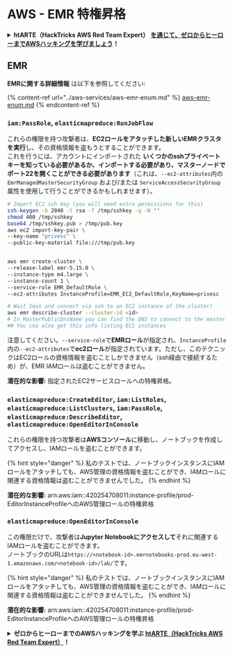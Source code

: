 # AWS - EMR 特権昇格

<details>

<summary><strong>htARTE（HackTricks AWS Red Team Expert）</strong> <a href="https://training.hacktricks.xyz/courses/arte"><strong>を通じて、ゼロからヒーローまでAWSハッキングを学びましょう</strong></a><strong>！</strong></summary>

HackTricks をサポートする他の方法:

* **HackTricks で企業を宣伝したい** または **HackTricks をPDFでダウンロードしたい場合は** [**SUBSCRIPTION PLANS**](https://github.com/sponsors/carlospolop) をチェックしてください！
* [**公式PEASS＆HackTricksグッズ**](https://peass.creator-spring.com)を入手する
* [**The PEASS Family**](https://opensea.io/collection/the-peass-family)を発見し、独占的な [**NFTs**](https://opensea.io/collection/the-peass-family) のコレクションを見つける
* **💬 [**Discordグループ**](https://discord.gg/hRep4RUj7f) または [**telegramグループ**](https://t.me/peass) に参加するか、**Twitter** 🐦 [**@hacktricks_live**](https://twitter.com/hacktricks_live) をフォローする**
* **ハッキングテクニックを共有するために、** [**HackTricks**](https://github.com/carlospolop/hacktricks) と [**HackTricks Cloud**](https://github.com/carlospolop/hacktricks-cloud) のGitHubリポジトリにPRを提出する

</details>

## EMR

**EMRに関する詳細情報** は以下を参照してください:

{% content-ref url="../aws-services/aws-emr-enum.md" %}
[aws-emr-enum.md](../aws-services/aws-emr-enum.md)
{% endcontent-ref %}

### `iam:PassRole`, `elasticmapreduce:RunJobFlow`

これらの権限を持つ攻撃者は、**EC2ロールをアタッチした新しいEMRクラスタを実行**し、その資格情報を盗もうとすることができます。\
これを行うには、アカウントにインポートされた **いくつかのsshプライベートキーを知っている必要があるか、インポートする必要があり、マスターノードでポート22を開くことができる必要があります**（これは、`--ec2-attributes`内の `EmrManagedMasterSecurityGroup` および/または `ServiceAccessSecurityGroup` 属性を使用して行うことができるかもしれませます）。
```bash
# Import EC2 ssh key (you will need extra permissions for this)
ssh-keygen -b 2048 -t rsa -f /tmp/sshkey -q -N ""
chmod 400 /tmp/sshkey
base64 /tmp/sshkey.pub > /tmp/pub.key
aws ec2 import-key-pair \
--key-name "privesc" \
--public-key-material file:///tmp/pub.key


aws emr create-cluster \
--release-label emr-5.15.0 \
--instance-type m4.large \
--instance-count 1 \
--service-role EMR_DefaultRole \
--ec2-attributes InstanceProfile=EMR_EC2_DefaultRole,KeyName=privesc

# Wait 1min and connect via ssh to an EC2 instance of the cluster)
aws emr describe-cluster --cluster-id <id>
# In MasterPublicDnsName you can find the DNS to connect to the master instance
## You cna also get this info listing EC2 instances
```
注意してください。`--service-role`で**EMRロール**が指定され、`InstanceProfile`内の`--ec2-attributes`で**ec2ロール**が指定されています。ただし、このテクニックはEC2ロールの資格情報を盗むことしかできません（ssh経由で接続するため）が、EMR IAMロールは盗むことができません。

**潜在的な影響:** 指定されたEC2サービスロールへの特権昇格。

### `elasticmapreduce:CreateEditor`, `iam:ListRoles`, `elasticmapreduce:ListClusters`, `iam:PassRole`, `elasticmapreduce:DescribeEditor`, `elasticmapreduce:OpenEditorInConsole`

これらの権限を持つ攻撃者は**AWSコンソール**に移動し、ノートブックを作成してアクセスし、IAMロールを盗むことができます。

{% hint style="danger" %}
私のテストでは、ノートブックインスタンスにIAMロールをアタッチしても、AWS管理の資格情報を盗むことができ、IAMロールに関連する資格情報は盗むことができませんでした。
{% endhint %}

**潜在的な影響:** arn:aws:iam::420254708011:instance-profile/prod-EditorInstanceProfileへのAWS管理ロールの特権昇格

### `elasticmapreduce:OpenEditorInConsole`

この権限だけで、攻撃者は**Jupyter Notebookにアクセスして**それに関連するIAMロールを盗むことができます。\
ノートブックのURLは`https://<notebook-id>.emrnotebooks-prod.eu-west-1.amazonaws.com/<notebook-id>/lab/`です。

{% hint style="danger" %}
私のテストでは、ノートブックインスタンスにIAMロールをアタッチしても、AWS管理の資格情報を盗むことができ、IAMロールに関連する資格情報は盗むことができませんでした。
{% endhint %}

**潜在的な影響:** arn:aws:iam::420254708011:instance-profile/prod-EditorInstanceProfileへのAWS管理ロールの特権昇格

<details>

<summary><strong>ゼロからヒーローまでのAWSハッキングを学ぶ</strong> <a href="https://training.hacktricks.xyz/courses/arte"><strong>htARTE（HackTricks AWS Red Team Expert）</strong></a><strong>！</strong></summary>

HackTricksをサポートする他の方法:

* **HackTricksで企業を宣伝したい**、または**HackTricksをPDFでダウンロードしたい**場合は、[**SUBSCRIPTION PLANS**](https://github.com/sponsors/carlospolop)をチェックしてください！
* [**公式PEASS＆HackTricksのグッズ**](https://peass.creator-spring.com)を手に入れる
* [**The PEASS Family**](https://opensea.io/collection/the-peass-family)を発見し、独占的な[NFTs](https://opensea.io/collection/the-peass-family)のコレクションを見つける
* **💬 [Discordグループ](https://discord.gg/hRep4RUj7f)に参加するか、[telegramグループ](https://t.me/peass)に参加するか、**Twitter** 🐦 [**@hacktricks_live**](https://twitter.com/hacktricks_live)**をフォローしてください。**
* **HackTricks**と**HackTricks Cloud**のgithubリポジトリにPRを提出して、あなたのハッキングトリックを共有してください。

</details>
